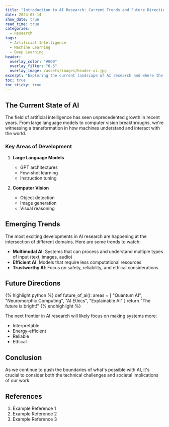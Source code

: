 ```yaml
---
title: "Introduction to AI Research: Current Trends and Future Directions"
date: 2024-03-14
show_date: true
read_time: true
categories:
  - Research
tags:
  - Artificial Intelligence
  - Machine Learning
  - Deep Learning
header:
  overlay_color: "#000"
  overlay_filter: "0.5"
  overlay_image: /assets/images/header-ai.jpg
excerpt: "Exploring the current landscape of AI research and where the field is headed in the coming years."
toc: true
toc_sticky: true
---
```


## The Current State of AI

The field of artificial intelligence has seen unprecedented growth in recent years. From large language models to computer vision breakthroughs, we're witnessing a transformation in how machines understand and interact with the world.

### Key Areas of Development

1. **Large Language Models**
   - GPT architectures
   - Few-shot learning
   - Instruction tuning

2. **Computer Vision**
   - Object detection
   - Image generation
   - Visual reasoning

## Emerging Trends

The most exciting developments in AI research are happening at the intersection of different domains. Here are some trends to watch:

- **Multimodal AI**: Systems that can process and understand multiple types of input (text, images, audio)
- **Efficient AI**: Models that require less computational resources
- **Trustworthy AI**: Focus on safety, reliability, and ethical considerations

## Future Directions

{% highlight python %}
def future_of_ai():
    areas = [
        "Quantum AI",
        "Neuromorphic Computing",
        "AI Ethics",
        "Explainable AI"
    ]
    return "The future is bright!"
{% endhighlight %}

The next frontier in AI research will likely focus on making systems more:
- Interpretable
- Energy-efficient
- Reliable
- Ethical

## Conclusion

As we continue to push the boundaries of what's possible with AI, it's crucial to consider both the technical challenges and societal implications of our work.

## References

1. Example Reference 1
2. Example Reference 2
3. Example Reference 3 